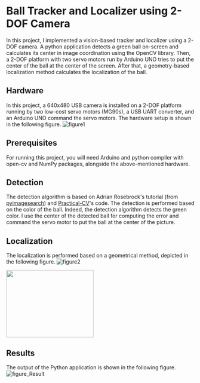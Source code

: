 # Ball Tracker and Localizer using 2-DOF Camera

In this project, I implemented a vision-based tracker and localizer using a 2-DOF camera. A python application detects a green ball on-screen and calculates its center in image coordination using the OpenCV library. Then, a 2-DOF platform with two servo motors run by Arduino UNO tries to put the center of the ball at the center of the screen. After that, a geometry-based localization method calculates the localization of the ball.  


## Hardware
In this project, a 640x480 USB camera is installed on a 2-DOF platform running by two low-cost servo motors (MG90s), a USB UART converter, and an Arduino UNO command the servo motors. The hardware setup is shown in the following figure. ![figure1](https://dl.dropboxusercontent.com/s/oytsbia24klduvq/Hardware03.jpg?dl=0)

## Prerequisites
For running this project, you will need Arduino and python compiler with open-cv and NumPy packages, alongside the above-mentioned hardware.

## Detection
The detection algorithm is based on Adrian Rosebrock's tutorial (from [pyimagesearch](https://www.pyimagesearch.com/)) and [Practical-CV](https://github.com/Practical-CV/Color-Based-Ball-Tracking-With-OpenCV)'s code. The detection is performed based on the color of the ball. Indeed, the detection algorithm detects the green color. I use the center of the detected ball for computing the error and command the servo motor to put the ball at the center of the picture. 

## Localization
  The localization is performed based on a geometrical method, depicted in the following figure. ![figure2](https://dl.dropboxusercontent.com/s/g6dgh6saj3pjp15/CameraCoordinate01.png?dl=0)

<img align="center" width="234" height="180" src="https://dl.dropboxusercontent.com/s/tblysaoj9mwq775/Equation.JPG?dl=0">

## Results
The output of the Python application is shown in the following figure.
![figure_Result](https://dl.dropboxusercontent.com/s/mwohe7z5bbnxhu6/Result01.jpg?dl=0)


